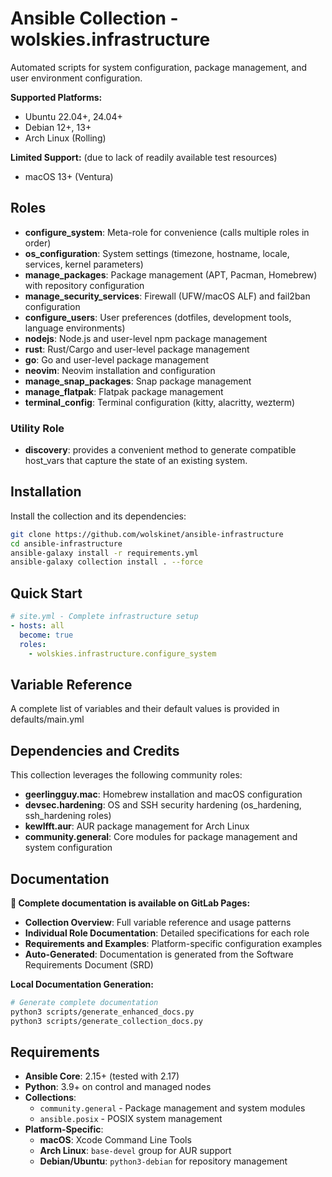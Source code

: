 # Ansible Collection - wolskies.infrastructure

Automated scripts for system configuration, package management, and user environment configuration.

**Supported Platforms:**
- Ubuntu 22.04+, 24.04+
- Debian 12+, 13+
- Arch Linux (Rolling)

**Limited Support:** (due to lack of readily available test resources)
- macOS 13+ (Ventura)

## Roles

- **configure_system**: Meta-role for convenience (calls multiple roles in order)
- **os_configuration**: System settings (timezone, hostname, locale, services, kernel parameters)
- **manage_packages**: Package management (APT, Pacman, Homebrew) with repository configuration
- **manage_security_services**: Firewall (UFW/macOS ALF) and fail2ban configuration
- **configure_users**: User preferences (dotfiles, development tools, language environments)
- **nodejs**: Node.js and user-level npm package management
- **rust**: Rust/Cargo and user-level package management
- **go**: Go and user-level package management
- **neovim**: Neovim installation and configuration
- **manage_snap_packages**: Snap package management
- **manage_flatpak**: Flatpak package management
- **terminal_config**: Terminal configuration (kitty, alacritty, wezterm)

### Utility Role
- **discovery**: provides a convenient method to generate compatible host_vars that capture the state of an existing system.


## Installation

Install the collection and its dependencies:

```bash
git clone https://github.com/wolskinet/ansible-infrastructure
cd ansible-infrastructure
ansible-galaxy install -r requirements.yml
ansible-galaxy collection install . --force
```

## Quick Start

```yaml
# site.yml - Complete infrastructure setup
- hosts: all
  become: true
  roles:
    - wolskies.infrastructure.configure_system
```

## Variable Reference

A complete list of variables and their default values is provided in defaults/main.yml

## Dependencies and Credits

This collection leverages the following community roles:

- **geerlingguy.mac**: Homebrew installation and macOS configuration
- **devsec.hardening**: OS and SSH security hardening (os_hardening, ssh_hardening roles)
- **kewlfft.aur**: AUR package management for Arch Linux
- **community.general**: Core modules for package management and system configuration

## Documentation

**📖 Complete documentation is available on GitLab Pages:**
- **Collection Overview**: Full variable reference and usage patterns
- **Individual Role Documentation**: Detailed specifications for each role
- **Requirements and Examples**: Platform-specific configuration examples
- **Auto-Generated**: Documentation is generated from the Software Requirements Document (SRD)

**Local Documentation Generation:**
```bash
# Generate complete documentation
python3 scripts/generate_enhanced_docs.py
python3 scripts/generate_collection_docs.py
```

## Requirements

- **Ansible Core**: 2.15+ (tested with 2.17)
- **Python**: 3.9+ on control and managed nodes
- **Collections**:
  - `community.general` - Package management and system modules
  - `ansible.posix` - POSIX system management
- **Platform-Specific**:
  - **macOS**: Xcode Command Line Tools
  - **Arch Linux**: `base-devel` group for AUR support
  - **Debian/Ubuntu**: `python3-debian` for repository management
